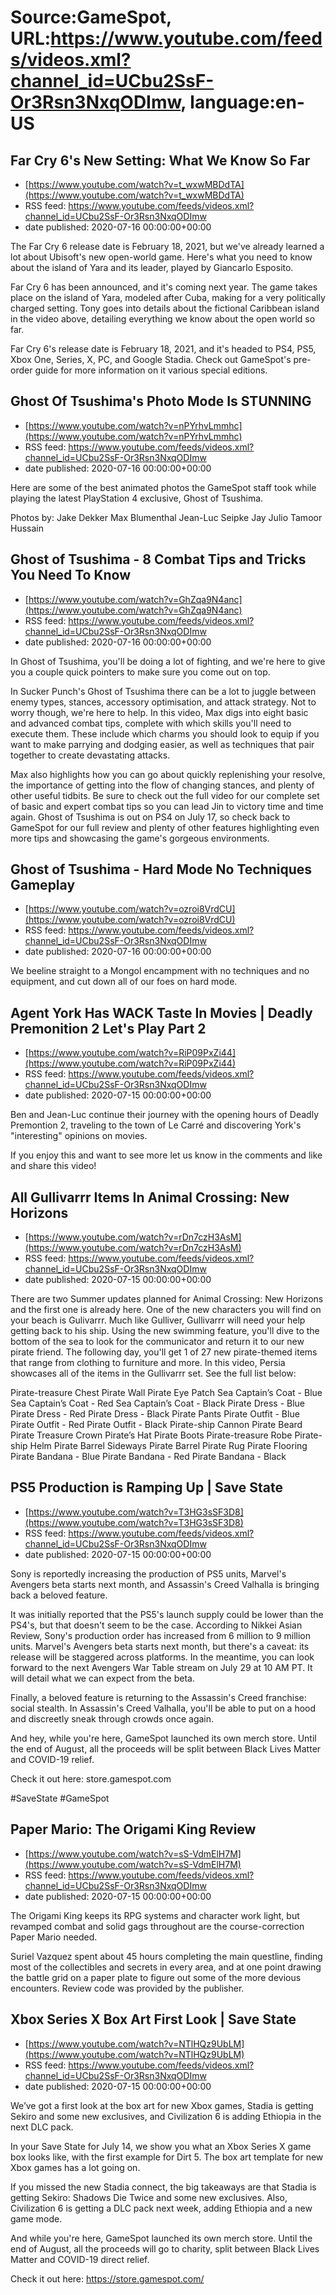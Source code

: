# Source:GameSpot, URL:https://www.youtube.com/feeds/videos.xml?channel_id=UCbu2SsF-Or3Rsn3NxqODImw, language:en-US

## Far Cry 6's New Setting: What We Know So Far
 - [https://www.youtube.com/watch?v=t_wxwMBDdTA](https://www.youtube.com/watch?v=t_wxwMBDdTA)
 - RSS feed: https://www.youtube.com/feeds/videos.xml?channel_id=UCbu2SsF-Or3Rsn3NxqODImw
 - date published: 2020-07-16 00:00:00+00:00

The Far Cry 6 release date is February 18, 2021, but we've already learned a lot about Ubisoft's new open-world game. Here's what you need to know about the island of Yara and its leader, played by Giancarlo Esposito.

Far Cry 6 has been announced, and it's coming next year. The game takes place on the island of Yara, modeled after Cuba, making for a very politically charged setting. Tony goes into details about the fictional Caribbean island in the video above, detailing everything we know about the open world so far.

Far Cry 6's release date is February 18, 2021, and it's headed to PS4, PS5, Xbox One, Series, X, PC, and Google Stadia. Check out GameSpot's pre-order guide for more information on it various special editions.

## Ghost Of Tsushima's Photo Mode Is STUNNING
 - [https://www.youtube.com/watch?v=nPYrhvLmmhc](https://www.youtube.com/watch?v=nPYrhvLmmhc)
 - RSS feed: https://www.youtube.com/feeds/videos.xml?channel_id=UCbu2SsF-Or3Rsn3NxqODImw
 - date published: 2020-07-16 00:00:00+00:00

Here are some of the best animated photos the GameSpot staff took while playing the latest PlayStation 4 exclusive, Ghost of Tsushima.

Photos by:
Jake Dekker
Max Blumenthal
Jean-Luc Seipke
Jay Julio
Tamoor Hussain

## Ghost of Tsushima - 8 Combat Tips and Tricks You Need To Know
 - [https://www.youtube.com/watch?v=GhZqa9N4anc](https://www.youtube.com/watch?v=GhZqa9N4anc)
 - RSS feed: https://www.youtube.com/feeds/videos.xml?channel_id=UCbu2SsF-Or3Rsn3NxqODImw
 - date published: 2020-07-16 00:00:00+00:00

In Ghost of Tsushima, you'll be doing a lot of fighting, and we're here to give you a couple quick pointers to make sure you come out on top.

In Sucker Punch's Ghost of Tsushima there can be a lot to juggle between enemy types, stances, accessory optimisation, and attack strategy. Not to worry though, we're here to help. In this video, Max digs into eight basic and advanced combat tips, complete with which skills you'll need to execute them. These include which charms you should look to equip if you want to make parrying and dodging easier, as well as techniques that pair together to create devastating attacks.

Max also highlights how you can go about quickly replenishing your resolve, the importance of getting into the flow of changing stances, and plenty of other useful tidbits. Be sure to check out the full video for our complete set of basic and expert combat tips so you can lead Jin to victory time and time again. Ghost of Tsushima is out on PS4 on July 17, so check back to GameSpot for our full review and plenty of other features highlighting even more tips and showcasing the game's gorgeous environments.

## Ghost of Tsushima - Hard Mode No Techniques Gameplay
 - [https://www.youtube.com/watch?v=ozroi8VrdCU](https://www.youtube.com/watch?v=ozroi8VrdCU)
 - RSS feed: https://www.youtube.com/feeds/videos.xml?channel_id=UCbu2SsF-Or3Rsn3NxqODImw
 - date published: 2020-07-16 00:00:00+00:00

We beeline straight to a Mongol encampment with no techniques and no equipment, and cut down all of our foes on hard mode.

## Agent York Has WACK Taste In Movies | Deadly Premonition 2 Let's Play Part 2
 - [https://www.youtube.com/watch?v=RiP09PxZi44](https://www.youtube.com/watch?v=RiP09PxZi44)
 - RSS feed: https://www.youtube.com/feeds/videos.xml?channel_id=UCbu2SsF-Or3Rsn3NxqODImw
 - date published: 2020-07-15 00:00:00+00:00

Ben and Jean-Luc continue their journey with the opening hours of Deadly Premontion 2, traveling to the town of Le Carré and discovering York's "interesting" opinions on movies.

If you enjoy this and want to see more let us know in the comments and like and share this video!

## All Gullivarrr Items In Animal Crossing: New Horizons
 - [https://www.youtube.com/watch?v=rDn7czH3AsM](https://www.youtube.com/watch?v=rDn7czH3AsM)
 - RSS feed: https://www.youtube.com/feeds/videos.xml?channel_id=UCbu2SsF-Or3Rsn3NxqODImw
 - date published: 2020-07-15 00:00:00+00:00

There are two Summer updates planned for Animal Crossing: New Horizons and the first one is already here. One of the new characters you will find on your beach is Gulivarrr. Much like Gulliver, Gullivarrr will need your help getting back to his ship. Using the new swimming feature, you'll dive to the bottom of the sea to look for the communicator and return it to our new pirate friend. The following day, you'll get 1 of 27 new pirate-themed items that range from clothing to furniture and more. In this video, Persia showcases all of the items in the Gullivarrr set. See the full list below:

Pirate-treasure Chest
Pirate Wall
Pirate Eye Patch
Sea Captain’s Coat - Blue
Sea Captain’s Coat - Red
Sea Captain’s Coat - Black
Pirate Dress - Blue
Pirate Dress - Red
Pirate Dress - Black
Pirate Pants
Pirate Outfit - Blue
Pirate Outfit - Red
Pirate Outfit - Black
Pirate-ship Cannon
Pirate Beard
Pirate Treasure Crown
Pirate’s Hat
Pirate Boots
Pirate-treasure Robe
Pirate-ship Helm
Pirate Barrel
Sideways Pirate Barrel
Pirate Rug
Pirate Flooring
Pirate Bandana - Blue
Pirate Bandana - Red
Pirate Bandana - Black

## PS5 Production is Ramping Up | Save State
 - [https://www.youtube.com/watch?v=T3HG3sSF3D8](https://www.youtube.com/watch?v=T3HG3sSF3D8)
 - RSS feed: https://www.youtube.com/feeds/videos.xml?channel_id=UCbu2SsF-Or3Rsn3NxqODImw
 - date published: 2020-07-15 00:00:00+00:00

Sony is reportedly increasing the production of PS5 units, Marvel's Avengers beta starts next month, and Assassin's Creed Valhalla is bringing back a beloved feature.

It was initially reported that the PS5's launch supply could be lower than the PS4's, but that doesn't seem to be the case. According to Nikkei Asian Review, Sony's production order has increased from 6 million to 9 million units. Marvel's Avengers beta starts next month, but there's a caveat: its release will be staggered across platforms. In the meantime, you can look forward to the next Avengers War Table stream on July 29 at 10 AM PT. It will detail what we can expect from the beta.

Finally, a beloved feature is returning to the Assassin's Creed franchise: social stealth. In Assassin's Creed Valhalla, you'll be able to put on a hood and discreetly sneak through crowds once again.

And hey, while you're here, GameSpot launched its own merch store.  Until the end of August, all the proceeds will be split between Black Lives Matter and COVID-19 relief. 

Check it out here: store.gamespot.com 

#SaveState #GameSpot

## Paper Mario: The Origami King Review
 - [https://www.youtube.com/watch?v=sS-VdmElH7M](https://www.youtube.com/watch?v=sS-VdmElH7M)
 - RSS feed: https://www.youtube.com/feeds/videos.xml?channel_id=UCbu2SsF-Or3Rsn3NxqODImw
 - date published: 2020-07-15 00:00:00+00:00

The Origami King keeps its RPG systems and character work light, but revamped combat and solid gags throughout are the course-correction Paper Mario needed.

Suriel Vazquez spent about 45 hours completing the main questline, finding most of the collectibles and secrets in every area, and at one point drawing the battle grid on a paper plate to figure out some of the more devious encounters. Review code was provided by the publisher.

## Xbox Series X Box Art First Look | Save State
 - [https://www.youtube.com/watch?v=NTlHQz9UbLM](https://www.youtube.com/watch?v=NTlHQz9UbLM)
 - RSS feed: https://www.youtube.com/feeds/videos.xml?channel_id=UCbu2SsF-Or3Rsn3NxqODImw
 - date published: 2020-07-15 00:00:00+00:00

We’ve got a first look at the box art for new Xbox games, Stadia is getting Sekiro and some new exclusives, and Civilization 6 is adding Ethiopia in the next DLC pack.

In your Save State for July 14, we show you what an Xbox Series X game box looks like, with the first example for Dirt 5. The box art template for new Xbox games has a lot going on.

If you missed the new Stadia connect, the big takeaways are that Stadia is getting Sekiro: Shadows Die Twice and some new exclusives. Also, Civilization 6 is getting a DLC pack next week, adding Ethiopia and a new game mode.

And while you're here, GameSpot launched its own merch store. Until the end of August, all the proceeds will go to charity, split between Black Lives Matter and COVID-19 direct relief. 

Check it out here: https://store.gamespot.com/

